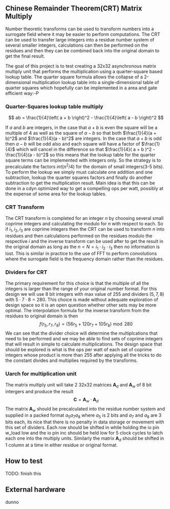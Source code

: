 <!---

This file is used to generate your project datasheet. Please fill in the information below and delete any unused
sections.

You can also include images in this folder and reference them in the markdown. Each image must be less than
512 kb in size, and the combined size of all images must be less than 1 MB.
-->

## Chinese Remainder Theorem(CRT) Matrix Multiply

Number theoretic transforms can be used to transform numbers into a surrogate field where it may be easier 
to perform computations. The CRT can be used to transfer large integers into a residue number system of several
smaller integers, calculations can then be performed on the residues and then they can be combined back into the
original domain to get the final result.

The goal of this project is to test creating a 32x32 asynchronous matrix multiply unit that performs the
multiplication using a quarter-square based lookup table. The quarter square formula allows the collapse
of a 2-dimensional multiplication lookup table into a single-dimensional table of quarter squares which
hopefully can be implemented in a area and gate efficient way:-P

### Quarter-Squares lookup table multiply

$$ ab = \frac{1}{4}\left( a + b \right)^2 - \frac{1}{4}\left( a - b \right)^2 $$

If $a$ and $b$ are integers, in the case that $a + b$ is even the square will be a multiple of 4 
as well as the square of $a - b$ so that both $\frac{1}{4}(a + b)^2$ and $\frac{1}{4}(a - b)^2$ are integers. 
In the case that $a + b$ is odd then $a - b$ will be odd also and each square will have a factor of $\frac{1}{4}$ 
which will cancel in the difference so that $\frac{1}{4}( a + b )^2 - \frac{1}{4}(a - b)^2$ so this means that
the lookup table for the quarter square terms can be implemented with integers only. So the strategy is to 
precalculate the factors $int(n^2/4)$ for the domain of small integers(3-5 bits). To perform the lookup we
simply must calculate one addition and one subtraction, lookup the quarter squares factors and finally do another 
subtraction to get the multiplication result. Main idea is that this can be done in a cdyn optimized way to
get a compelling ops per watt, possibly at the expense of some area for the lookup tables.

### CRT Transform

The CRT transform is completed for an integer $n$ by choosing several small coprime integers 
and calculating the modulo for $n$ with respect to each. So if $i_1,i_2,i_3$ are coprime integers then 
the CRT can be used to transform $n$ into residues and then calculations performed on the residues modulo 
the respective $i$ and the inverse transform can be used after to get the result in the original domain
as long as the $n < N = i_1 \cdot i_2 \cdot i_3$ then no information is lost. This is similar in practice to the use 
of FFT to perform convolutions where the surrogate field is the frequency domain rather than the residues.

### Dividers for CRT

The primary requirement for this choice is that the multiple of all the integers is larger than the range of your
original number format. For this design we will use 8 bit integers with max value of 255 and dividers $(5, 7, 8)$
with $5 \cdot 7 \cdot 8 = 280$. This choice is made without adequate exploration of design space so it is an
open question whether other sets may be more optimal. The interpolation formula for the inverse transform from
the residues to original domain is then 
$$f(r_5, r_7, r_8) = (56r_5 + 120r_7 + 105r_8) \bmod{280}$$
We can see that the divider choice will determine the multiplcations that need to be performed and we may be able 
to find sets of coprime integers that will result in simple to calculate multiplications. The design space that
should be explored is what is the ops per watt of each set of coprime integers whose product is more than 255 after 
applying all the tricks to do the constant divides and multiplies required by the transforms.

### Uarch for multiplication unit

The matrix multiply unit will take 2 32x32 matrices $\textbf{A}_d$ and $\textbf{A}_w$ of 8 bit intergers and 
produce the result
$$\textbf{C} =  \textbf{A}_w \cdot \textbf{A}_d$$
The matrix $\textbf{A}_w$ should be precalculated into the residue number system and supplied in a packed format
$a_5a_7a_8$ where $a_5$ is 2 bits and $a_7$ and $a_8$ are 3 bits each, its nice that there is no penalty in 
data storage or movement with this set of dividers. Each row should be shifted in while holding the io pin w_load low
and the io pin inc should be held low for 5 clock cycles to latch each one into the multiply units.
Similarly the matrix $\textbf{A}_d$ should be shifted in 1 column at a time in either residue or original format.

## How to test

TODO: finish this

## External hardware

dunno
